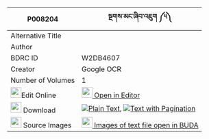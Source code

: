|P008204|སྔགས་མང་ཞིབ་འཇུག ༼༥༽ 
| --- | --- 
|Alternative Title |
|Author | 
|BDRC ID | W2DB4607
|Creator | Google OCR
|Number of Volumes| 1
|<img width="25" src="https://img.icons8.com/color/25/000000/edit-property.png">Edit Online| [<img width="25" src="https://avatars.githubusercontent.com/u/45091458?s=200&v=4"> Open in Editor](http://editor.openpecha.org/P008204)
|<img width="25" src="https://img.icons8.com/fluent/48/000000/download-2.png"/>  Download | [![](https://img.icons8.com/color/20/000000/txt.png)Plain Text](https://github.com/Openpecha/P008204/releases/download/v1/ngak_mang_shyibjuk_plain_P008204.zip), [![](https://img.icons8.com/color/20/000000/txt.png)Text with Pagination](https://github.com/Openpecha/P008204/releases/download/v1/ngak_mang_shyibjuk_pages_P008204.zip)
|<img width="25" src="https://img.icons8.com/plasticine/100/000000/pictures-folder.png"/>  Source Images | [<img width="25" src="https://library.bdrc.io/icons/BUDA-small.svg"> Images of text file open in BUDA](https://library.bdrc.io/show/bdr:W2DB4607)